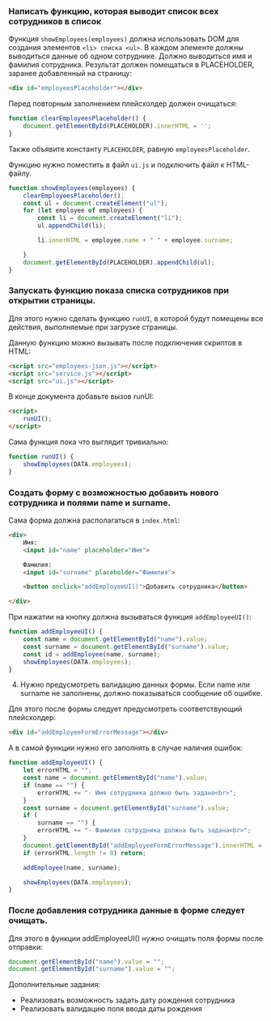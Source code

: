 ### Написать функцию, которая выводит список всех сотрудников в список <ul>
Функция `showEmployees(employees)` должна использовать DOM для создания элементов `<li> списка <ul>`. В каждом элементе
должны выводиться данные об одном сотруднике. Должно выводиться имя и фамилия сотрудника. Результат должен помещаться в
PLACEHOLDER, заранее добавленный на страницу:

```html
<div id="employeesPlaceholder"></div>
```

Перед повторным заполнением плейсхолдер должен очищаться:

```javascript
function clearEmployeesPlaceholder() {
    document.getElementById(PLACEHOLDER).innerHTML = '';
}
```

Также объявите константу `PLACEHOLDER`, равную `employeesPlaceholder`.

Функцию нужно поместить в файл `ui.js` и подключить файл к HTML-файлу.

```javascript
function showEmployees(employees) {
    clearEmployeesPlaceholder();
    const ul = document.createElement("ul");
    for (let employee of employees) {
        const li = document.createElement("li");
        ul.appendChild(li);

        li.innerHTML = employee.name + " " + employee.surname;

    }
    document.getElementById(PLACEHOLDER).appendChild(ul);
}
```

### Запускать функцию показа списка сотрудников при открытии страницы.

Для этого нужно сделать функцию `runUI`, в которой будут помещены все действия, выполняемые при загрузке страницы.

Данную функцию можно вызывать после подключения скриптов в HTML:

```html
<script src="employees-json.js"></script>
<script src="service.js"></script>
<script src="ui.js"></script>
```

В конце документа добавьте вызов runUI:

```html
<script>
    runUI();
</script>

```

Сама функция пока что выглядит тривиально:

```javascript
function runUI() {
    showEmployees(DATA.employees);
}

```

### Создать форму с возможностью добавить нового сотрудника и полями name и surname.

Сама форма должна располагаться в `index.html`:

```html
<div>
    Имя:
    <input id="name" placeholder="Имя">

    Фамилия:
    <input id="surname" placeholder="Фамилия">

    <button onclick="addEmployeeUI()">Добавить сотрудника</button>

</div>

```

При нажатии на кнопку должна вызываться функция `addEmployeeUI()`:

```javascript
function addEmployeeUI() {
    const name = document.getElementById("name").value;
    const surname = document.getElementById("surname").value;
    const id = addEmployee(name, surname);
    showEmployees(DATA.employees);
}
```

4) Нужно предусмотреть валидацию данных формы. Если name или surname не заполнены, должно показываться сообщение об
   ошибке.

Для этого после формы следует предусмотреть соответствующий плейсхолдер:
```html
<div id="addEmployeeFormErrorMessage"></div>
```

А в самой функции нужно его заполнять в случае наличия ошибок:

```javascript
function addEmployeeUI() {
    let errorHTML = "";
    const name = document.getElementById("name").value;
    if (name == "") {
        errorHTML += "- Имя сотрудника должно быть задано<br>";
    }
    const surname = document.getElementById("surname").value;
    if (
        surname == "") {
        errorHTML += "- Фамилия сотрудника должна быть задана<br>";
    }
    document.getElementById("addEmployeeFormErrorMessage").innerHTML = errorHTML;
    if (errorHTML.length != 0) return;

    addEmployee(name, surname);

    showEmployees(DATA.employees);
}
```

### После добавления сотрудника данные в форме следует очищать.

Для этого в функции addEmployeeUI() нужно очищать поля формы после отправки:

```javascript
document.getElementById("name").value = "";
document.getElementById("surname").value = "";
```

Дополнительные задания:
- Реализовать возможность задать дату рождения сотрудника 
- Реализовать валидацию поля ввода даты рождения

